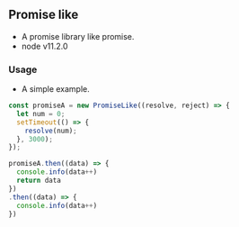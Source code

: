 ## Promise like

* A promise library like promise.
* node v11.2.0

### Usage

* A simple example.

```javascript
const promiseA = new PromiseLike((resolve, reject) => {
  let num = 0;
  setTimeout(() => {
    resolve(num);
  }, 3000);
});

promiseA.then((data) => {
  console.info(data++)
  return data
})
.then((data) => {
  console.info(data++)
})
```
